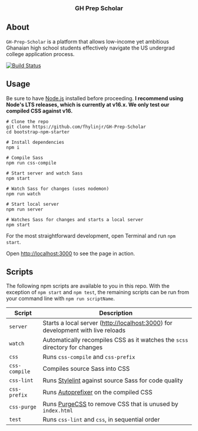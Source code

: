 <h3 align="center">GH Prep Scholar</h3>

## About

`GH-Prep-Scholar` is a platform that allows low-income yet ambitious Ghanaian high school students effectively navigate the US undergrad college application process.

[![Build Status](https://github.com/fhylinjr/GH-Prep-Scholar/workflows/CI/badge.svg)](https://github.com/fhylinjr/GH-Prep-Scholar/actions)


## Usage

Be sure to have [Node.js](https://nodejs.org/) installed before proceeding. **I recommend using Node's LTS releases, which is currently at v16.x. We only test our compiled CSS against v16.**

```shell
# Clone the repo
git clone https://github.com/fhylinjr/GH-Prep-Scholar
cd bootstrap-npm-starter

# Install dependencies
npm i

# Compile Sass
npm run css-compile

# Start server and watch Sass
npm start

# Watch Sass for changes (uses nodemon)
npm run watch

# Start local server
npm run server

# Watches Sass for changes and starts a local server
npm start
```

For the most straightforward development, open Terminal and run `npm start`.

Open <http://localhost:3000> to see the page in action.

## Scripts

The following npm scripts are available to you in this repo. With the exception of `npm start` and `npm test`, the remaining scripts can be run from your command line with `npm run scriptName`.

| Script | Description |
| --- | --- |
| `server` | Starts a local server (<http://localhost:3000>) for development with live reloads |
| `watch` | Automatically recompiles CSS as it watches the `scss` directory for changes |
| `css` | Runs `css-compile` and `css-prefix` |
| `css-compile` | Compiles source Sass into CSS |
| `css-lint` | Runs [Stylelint](https://stylelint.io) against source Sass for code quality |
| `css-prefix` | Runs [Autoprefixer](https://github.com/postcss/autoprefixer) on the compiled CSS |
| `css-purge` | Runs [PurgeCSS](https://purgecss.com) to remove CSS that is unused by `index.html` |
| `test` | Runs `css-lint` and `css`, in sequential order |
